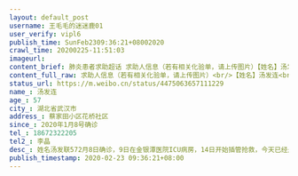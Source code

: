 ```yaml
---
layout: default_post
username: 王毛毛的迷迷鹿01
user_verify: vipl6
publish_time: SunFeb2309:36:21+08002020
crawl_time: 20200225-11:51:03
imageurl: 
content_brief: 肺炎患者求助超话 求助人信息（若有相关化验单，请上传图片）【姓名】汤发连【年龄】57【所在城市】湖北省武汉市【所在小区、社区】蔡家田小区 花桥社区【患病时间】2020年1月8号确诊 【联系方式】18672322205【其他紧急联系人】李晶【病情描述】 姓名汤发联 57 2月8日确诊，9日在金银潭医 ...全文
content_full_raw: 求助人信息（若有相关化验单，请上传图片）<br/>【姓名】汤发连<br/>【年龄】57<br/>【所在城市】湖北省武汉市<br/>【所在小区、社区】蔡家田小区花桥社区<br/>【患病时间】2020年1月8号确诊<br/>【联系方式】18672322205<br/>【其他紧急联系人】李晶<br/>【病情描述】姓名汤发联572月8日确诊，9日在金银潭医院ICU病房，14日开始插管抢救，今天已经是第十天了，医院通知家属急需康复患者的A型血浆，不然后果不堪设想！患者女儿是一名社区工作者，一直在一线工作至今，妈妈生病也无法照料
status_url: https://m.weibo.cn/status/4475063657111229
name_: 汤发连
age_: 57
city_: 湖北省武汉市
address_: 蔡家田小区花桥社区
since_: 2020年1月8号确诊
tel_: 18672322205
tel2_: 李晶
desc_: 姓名汤发联572月8日确诊，9日在金银潭医院ICU病房，14日开始插管抢救，今天已经是第十天了，医院通知家属急需康复患者的A型血浆，不然后果不堪设想！患者女儿是一名社区工作者，一直在一线工作至今，妈妈生病也无法照料
publish_timestamp: 2020-02-23 09:36:21+08:00
---
```

